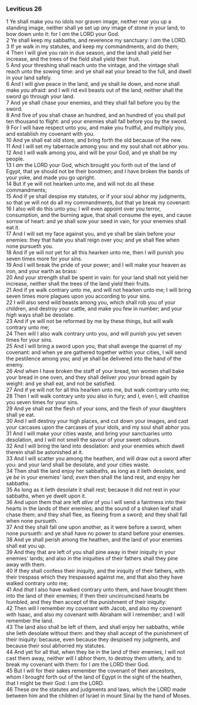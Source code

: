### Leviticus 26

1 Ye shall make you no idols nor graven image, neither rear you up a standing image, neither shall ye set up *any* image of stone in your land, to bow down unto it: for I *am* the LORD your God.  
2 Ye shall keep my sabbaths, and reverence my sanctuary: I *am* the LORD.  
3 If ye walk in my statutes, and keep my commandments, and do them;  
4 Then I will give you rain in due season, and the land shall yield her increase, and the trees of the field shall yield their fruit.  
5 And your threshing shall reach unto the vintage, and the vintage shall reach unto the sowing time: and ye shall eat your bread to the full, and dwell in your land safely.  
6 And I will give peace in the land, and ye shall lie down, and none shall make *you* afraid: and I will rid evil beasts out of the land, neither shall the sword go through your land.  
7 And ye shall chase your enemies, and they shall fall before you by the sword.  
8 And five of you shall chase an hundred, and an hundred of you shall put ten thousand to flight: and your enemies shall fall before you by the sword.  
9 For I will have respect unto you, and make you fruitful, and multiply you, and establish my covenant with you.  
10 And ye shall eat old store, and bring forth the old because of the new.  
11 And I will set my tabernacle among you: and my soul shall not abhor you.  
12 And I will walk among you, and will be your God, and ye shall be my people.  
13 I *am* the LORD your God, which brought you forth out of the land of Egypt, that ye should not be their bondmen; and I have broken the bands of your yoke, and made you go upright.  
14 But if ye will not hearken unto me, and will not do all these commandments;  
15 And if ye shall despise my statutes, or if your soul abhor my judgments, so that ye will not do all my commandments, *but* that ye break my covenant:  
16 I also will do this unto you; I will even appoint over you terror, consumption, and the burning ague, that shall consume the eyes, and cause sorrow of heart: and ye shall sow your seed in vain, for your enemies shall eat it.  
17 And I will set my face against you, and ye shall be slain before your enemies: they that hate you shall reign over you; and ye shall flee when none pursueth you.  
18 And if ye will not yet for all this hearken unto me, then I will punish you seven times more for your sins.  
19 And I will break the pride of your power; and I will make your heaven as iron, and your earth as brass:  
20 And your strength shall be spent in vain: for your land shall not yield her increase, neither shall the trees of the land yield their fruits.  
21 And if ye walk contrary unto me, and will not hearken unto me; I will bring seven times more plagues upon you according to your sins.  
22 I will also send wild beasts among you, which shall rob you of your children, and destroy your cattle, and make you few in number; and your *high* ways shall be desolate.  
23 And if ye will not be reformed by me by these things, but will walk contrary unto me;  
24 Then will I also walk contrary unto you, and will punish you yet seven times for your sins.  
25 And I will bring a sword upon you, that shall avenge the quarrel of *my* covenant: and when ye are gathered together within your cities, I will send the pestilence among you; and ye shall be delivered into the hand of the enemy.  
26 *And* when I have broken the staff of your bread, ten women shall bake your bread in one oven, and they shall deliver *you* your bread again by weight: and ye shall eat, and not be satisfied.  
27 And if ye will not for all this hearken unto me, but walk contrary unto me;  
28 Then I will walk contrary unto you also in fury; and I, even I, will chastise you seven times for your sins.  
29 And ye shall eat the flesh of your sons, and the flesh of your daughters shall ye eat.  
30 And I will destroy your high places, and cut down your images, and cast your carcases upon the carcases of your idols, and my soul shall abhor you.  
31 And I will make your cities waste, and bring your sanctuaries unto desolation, and I will not smell the savour of your sweet odours.  
32 And I will bring the land into desolation: and your enemies which dwell therein shall be astonished at it.  
33 And I will scatter you among the heathen, and will draw out a sword after you: and your land shall be desolate, and your cities waste.  
34 Then shall the land enjoy her sabbaths, as long as it lieth desolate, and ye *be* in your enemies' land; *even* then shall the land rest, and enjoy her sabbaths.  
35 As long as it lieth desolate it shall rest; because it did not rest in your sabbaths, when ye dwelt upon it.  
36 And upon them that are left *alive* of you I will send a faintness into their hearts in the lands of their enemies; and the sound of a shaken leaf shall chase them; and they shall flee, as fleeing from a sword; and they shall fall when none pursueth.  
37 And they shall fall one upon another, as it were before a sword, when none pursueth: and ye shall have no power to stand before your enemies.  
38 And ye shall perish among the heathen, and the land of your enemies shall eat you up.  
39 And they that are left of you shall pine away in their iniquity in your enemies' lands; and also in the iniquities of their fathers shall they pine away with them.  
40 If they shall confess their iniquity, and the iniquity of their fathers, with their trespass which they trespassed against me, and that also they have walked contrary unto me;  
41 And *that* I also have walked contrary unto them, and have brought them into the land of their enemies; if then their uncircumcised hearts be humbled, and they then accept of the punishment of their iniquity:  
42 Then will I remember my covenant with Jacob, and also my covenant with Isaac, and also my covenant with Abraham will I remember; and I will remember the land.  
43 The land also shall be left of them, and shall enjoy her sabbaths, while she lieth desolate without them: and they shall accept of the punishment of their iniquity: because, even because they despised my judgments, and because their soul abhorred my statutes.  
44 And yet for all that, when they be in the land of their enemies, I will not cast them away, neither will I abhor them, to destroy them utterly, and to break my covenant with them: for I *am* the LORD their God.  
45 But I will for their sakes remember the covenant of their ancestors, whom I brought forth out of the land of Egypt in the sight of the heathen, that I might be their God: I *am* the LORD.  
46 These *are* the statutes and judgments and laws, which the LORD made between him and the children of Israel in mount Sinai by the hand of Moses.  
